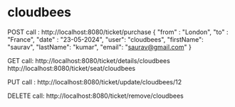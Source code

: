 # cloudbees
POST call :
http://localhost:8080/ticket/purchase
{
"from" : "London",
"to" : "France",
"date" : "23-05-2024",
"user": "cloudbees",
"firstName": "saurav",
"lastName": "kumar",
"email": "saurav@gmail.com"
}

GET call:
http://localhost:8080/ticket/details/cloudbees
http://localhost:8080/ticket/seat/cloudbees

PUT call :
http://localhost:8080/ticket/update/cloudbees/12

DELETE call:
http://localhost:8080/ticket/remove/cloudbees
